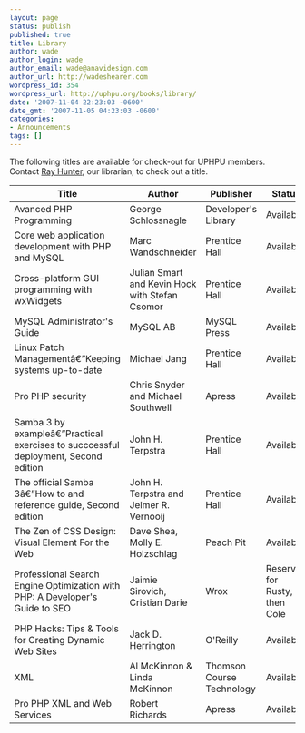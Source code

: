 ```yaml
---
layout: page
status: publish
published: true
title: Library
author: wade
author_login: wade
author_email: wade@anavidesign.com
author_url: http://wadeshearer.com
wordpress_id: 354
wordpress_url: http://uphpu.org/books/library/
date: '2007-11-04 22:23:03 -0600'
date_gmt: '2007-11-05 04:23:03 -0600'
categories:
- Announcements
tags: []
---
```

<p>The following titles are available for check-out for UPHPU members. Contact <a href="/author/bigdog/">Ray Hunter</a>, our librarian, to check out a title.</p>
<table class="tabular_data width_max">
<thead>
<th>Title</th>
<th>Author</th>
<th>Publisher</th>
<th>Status</th>
</thead>
<tbody>
<tr>
<td>Avanced PHP Programming</td>
<td>George Schlossnagle</td>
<td>Developer's Library</td>
<td>Available</td>
</tr>
<tr class="shading_light">
<td>Core web application development with PHP and MySQL</td>
<td>Marc Wandschneider</td>
<td>Prentice Hall</td>
<td>Available</td>
</tr>
<tr>
<td>Cross-platform GUI programming with wxWidgets</td>
<td>Julian Smart and Kevin Hock with Stefan Csomor</td>
<td>Prentice Hall</td>
<td>Available</td>
</tr>
<tr class="shading_light">
<td>MySQL Administrator's Guide</td>
<td>MySQL AB</td>
<td>MySQL Press</td>
<td>Available</td>
</tr>
<tr>
<td>Linux Patch Managementâ€”Keeping systems up-to-date</td>
<td>Michael Jang</td>
<td>Prentice Hall</td>
<td>Available</td>
</tr>
<tr class="shading_light">
<td>Pro PHP security</td>
<td>Chris Snyder and Michael Southwell</td>
<td>Apress</td>
<td>Available</td>
</tr>
<tr>
<td>Samba 3 by exampleâ€”Practical exercises to succcessful deployment, Second edition</td>
<td>John H. Terpstra</td>
<td>Prentice Hall</td>
<td>Available</td>
</tr>
<tr class="shading_light">
<td>The official Samba 3â€”How to and reference guide, Second edition</td>
<td>John H. Terpstra and Jelmer R. Vernooij</td>
<td>Prentice Hall</td>
<td>Available</td>
</tr>
<tr>
<td>The Zen of CSS Design: Visual Element For the Web</td>
<td>Dave Shea, Molly E. Holzschlag</td>
<td>Peach Pit</td>
<td>Available</td>
</tr>
<tr class="shading_light">
<td>Professional Search Engine Optimization with PHP: A Developer's Guide to SEO</td>
<td>Jaimie Sirovich, Cristian Darie</td>
<td>Wrox</td>
<td>Reserved for Rusty, then Cole</td>
</tr>
<tr>
<td>PHP Hacks: Tips & Tools for Creating Dynamic Web Sites</td>
<td>Jack D. Herrington</td>
<td>O'Reilly</td>
<td>Available</td>
</tr>
<tr class="shading_light">
<td>XML</td>
<td>Al McKinnon & Linda McKinnon</td>
<td>Thomson Course Technology</td>
<td>Available</td>
</tr>
<tr>
<td>Pro PHP XML and Web Services</td>
<td>Robert Richards</td>
<td>Apress</td>
<td>Available</td>
</tr>
</table>
